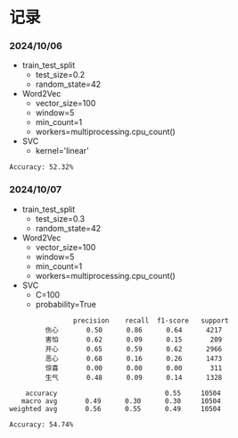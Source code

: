 # 记录

### 2024/10/06

* train_test_split
  * test_size=0.2
  * random_state=42
* Word2Vec
  * vector_size=100
  * window=5
  * min_count=1
  * workers=multiprocessing.cpu_count()
* SVC
  * kernel='linear'

```text
Accuracy: 52.32%
```

### 2024/10/07

* train_test_split
  * test_size=0.3
  * random_state=42
* Word2Vec
  * vector_size=100
  * window=5
  * min_count=1
  * workers=multiprocessing.cpu_count()
* SVC
  * C=100
  * probability=True

```text
                precision    recall  f1-score   support
         伤心       0.50      0.86      0.64      4217
         害怕       0.62      0.09      0.15       209
         开心       0.65      0.59      0.62      2966
         恶心       0.68      0.16      0.26      1473
         惊喜       0.00      0.00      0.00       311
         生气       0.48      0.09      0.14      1328

    accuracy                           0.55     10504
   macro avg       0.49      0.30      0.30     10504
weighted avg       0.56      0.55      0.49     10504

Accuracy: 54.74%
```
